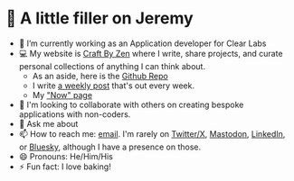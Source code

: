 <!--
**jermspeaks/jermspeaks** is a ✨ _special_ ✨ repository because its `README.md` (this file) appears on your GitHub profile.

Here are some ideas to get you started:

- 🔭 I’m currently working on ...
- 🌱 I’m currently learning ...
- 👯 I’m looking to collaborate on ...
- 🤔 I’m looking for help with ...
- 💬 Ask me about ...
- 📫 How to reach me: ...
- 😄 Pronouns: ...
- ⚡ Fun fact: ...
-->

# 👋 A little filler on Jeremy

- 🧬 I’m currently working as an Application developer for Clear Labs
- 💻 My website is [Craft By Zen](https://craftbyzen.com/) where I write, share projects, and curate personal collections of anything I can think about.
  - As an aside, here is the [Github Repo](https://github.com/jermspeaks/jermspeaks.github.io)
  - I write [a weekly post](https://craftbyzen.com/blog/tag/weekly) that's out every week.
  - My ["Now" page](https://craftbyzen.com/now/)
- 🤖 I'm looking to collaborate with others on creating bespoke applications with non-coders.
- 💬 Ask me about 
- 📫 How to reach me: [email](mailto:jeremy@craftbyzen.com). I'm rarely on [Twitter/X](https://twitter.com/jermspeaks), [Mastodon](https://mastodon.online/@jermspeaks), [LinkedIn](https://www.linkedin.com/in/jeremynwong/), or [Bluesky](https://bsky.app/profile/jermspeaks.bsky.social), although I have a presence on those.
- 😄 Pronouns: He/Him/His
- ⚡ Fun fact: I love baking!

<!--
“Its possible to do what you really want in life and pay the bills.”
Location:
San Jose, California, USA

Professional title:
Web Developer

What do you do?
Working on a product I believe in. Focused on dev work, playing music, keeping in shape.

Why?
I believe any business can benefit from a new perspective, and a fresh approach

What should we read?
The Millionaire Teacher by Andrew Hallam

URLs:
http://www.timur.ca/

Resources:
- [What is a "now" page](https://nownownow.com/about)

-->

